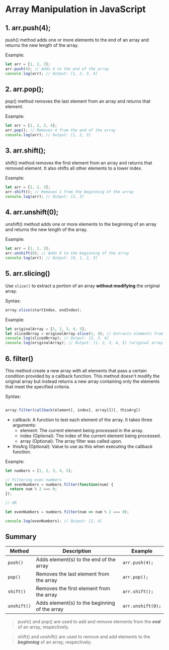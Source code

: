 # Array Manipulation in JavaScript

## 1. arr.push(4);

push() method adds one or more elements to the end of an array and returns the new length of the array.

Example:

```javascript
let arr = [1, 2, 3];
arr.push(4); // Adds 4 to the end of the array
console.log(arr); // Output: [1, 2, 3, 4]
```

## 2. arr.pop();

pop() method removes the last element from an array and returns that element.

Example:

```javascript
let arr = [1, 2, 3, 4];
arr.pop(); // Removes 4 from the end of the array
console.log(arr); // Output: [1, 2, 3]
```

## 3. arr.shift();

shift() method removes the first element from an array and returns that removed element. It also shifts all other elements to a lower index.

Example:

```javascript
let arr = [1, 2, 3];
arr.shift(); // Removes 1 from the beginning of the array
console.log(arr); // Output: [2, 3]
```

## 4. arr.unshift(0);

unshift() method adds one or more elements to the beginning of an array and returns the new length of the array.

Example:

```javascript
let arr = [1, 2, 3];
arr.unshift(0); // Adds 0 to the beginning of the array
console.log(arr); // Output: [0, 1, 2, 3]
```

## 5. arr.slicing()

Use `slice()` to extract a portion of an array **without modifying** the original array.

Syntax:

```javascript
array.slice(startIndex, endIndex);
```

Example:

```javascript
let originalArray = [1, 2, 3, 4, 5];
let slicedArray = originalArray.slice(1, 4); // Extracts elements from index 1 to 3
console.log(slicedArray); // Output: [2, 3, 4]
console.log(originalArray); // Output: [1, 2, 3, 4, 5] (original array remains unchanged)
```

## 6. filter()

This method create a new array with all elements that pass a certain condition provided by a callback function. This method doesn't modify the original array but instead returns a new array containing only the elements that meet the specified criteria.

Syntax:

```javascript

array.filter(callback(element[, index[, array]])[, thisArg])
```

- callback: A function to test each element of the array. It takes three arguments:
  - element: The current element being processed in the array.
  - index (Optional): The index of the current element being processed.
  - array (Optional): The array filter was called upon.
- thisArg (Optional): Value to use as this when executing the callback function.

Example:

```JavaScript
let numbers = [1, 2, 3, 4, 5];

// Filtering even numbers
let evenNumbers = numbers.filter(function(num) {
  return num % 2 === 0;
});

// OR

let evenNumbers = numbers.filter(num => num % 2 === 0);

console.log(evenNumbers); // Output: [2, 4]

```

## Summary

| Method      | Description                                   | Example           |
| ----------- | --------------------------------------------- | ----------------- |
| `push()`    | Adds element(s) to the end of the array       | `arr.push(4);`    |
| `pop()`     | Removes the last element from the array       | `arr.pop();`      |
| `shift()`   | Removes the first element from the array      | `arr.shift();`    |
| `unshift()` | Adds element(s) to the beginning of the array | `arr.unshift(0);` |

> push() and pop() are used to add and remove elements from the **_end_** of an array, respectively.

> shift() and unshift() are used to remove and add elements to the **_beginning_** of an array, respectively.
